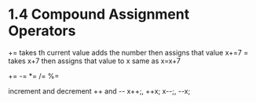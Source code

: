 # 1.4 Compound Assignment Operators

+= 
takes th current value adds the number then assigns that value
x+=7 = takes x+7 then assigns that value to x
same as x=x+7

+=
-=
*=
/=
%=

increment and decrement
++ and --
x++;, ++x;
x--;, --x;

